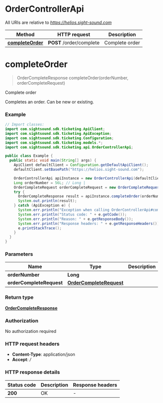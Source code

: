 # OrderControllerApi

All URIs are relative to *https://helios.sight-sound.com*

| Method | HTTP request | Description |
|------------- | ------------- | -------------|
| [**completeOrder**](OrderControllerApi.md#completeOrder) | **POST** /order/complete | Complete order |


<a name="completeOrder"></a>
# **completeOrder**
> OrderCompleteResponse completeOrder(orderNumber, orderCompleteRequest)

Complete order

Completes an order. Can be new or existing.

### Example
```java
// Import classes:
import com.sightsound.sdk.ticketing.ApiClient;
import com.sightsound.sdk.ticketing.ApiException;
import com.sightsound.sdk.ticketing.Configuration;
import com.sightsound.sdk.ticketing.models.*;
import com.sightsound.sdk.ticketing.api.OrderControllerApi;

public class Example {
  public static void main(String[] args) {
    ApiClient defaultClient = Configuration.getDefaultApiClient();
    defaultClient.setBasePath("https://helios.sight-sound.com");

    OrderControllerApi apiInstance = new OrderControllerApi(defaultClient);
    Long orderNumber = 56L; // Long | 
    OrderCompleteRequest orderCompleteRequest = new OrderCompleteRequest(); // OrderCompleteRequest | 
    try {
      OrderCompleteResponse result = apiInstance.completeOrder(orderNumber, orderCompleteRequest);
      System.out.println(result);
    } catch (ApiException e) {
      System.err.println("Exception when calling OrderControllerApi#completeOrder");
      System.err.println("Status code: " + e.getCode());
      System.err.println("Reason: " + e.getResponseBody());
      System.err.println("Response headers: " + e.getResponseHeaders());
      e.printStackTrace();
    }
  }
}
```

### Parameters

| Name | Type | Description  | Notes |
|------------- | ------------- | ------------- | -------------|
| **orderNumber** | **Long**|  | |
| **orderCompleteRequest** | [**OrderCompleteRequest**](OrderCompleteRequest.md)|  | |

### Return type

[**OrderCompleteResponse**](OrderCompleteResponse.md)

### Authorization

No authorization required

### HTTP request headers

 - **Content-Type**: application/json
 - **Accept**: */*

### HTTP response details
| Status code | Description | Response headers |
|-------------|-------------|------------------|
| **200** | OK |  -  |

